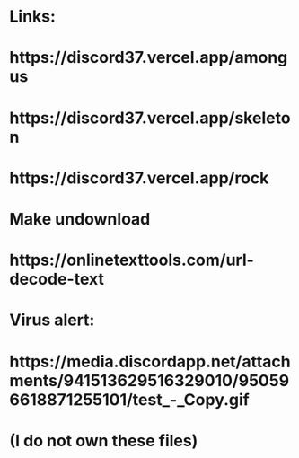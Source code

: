 
<head>
  <body>
    <h1>Links:</h1>
    
<h1>https://discord37.vercel.app/amongus</h1>
<h1></h1>
<h1>https://discord37.vercel.app/skeleton</h1>
<h1></h1>
<h1>https://discord37.vercel.app/rock</h1>
    <h1>Make undownload</h1>
<h1>https://onlinetexttools.com/url-decode-text</h1>
    <h1>Virus alert:</h1>
<h1>https://media.discordapp.net/attachments/941513629516329010/950596618871255101/test_-_Copy.gif</h1>
    <h1>(I do not own these files)</h1>
  </body>
  </head>
